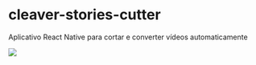 # cleaver-stories-cutter

Aplicativo React Native para cortar e converter vídeos automaticamente

<image src="https://github.com/Gustavo-Kuze/cleaver-stories-cutter/blob/master/imgs/tela.png" />
